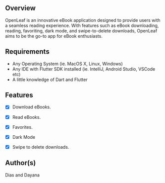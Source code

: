 ## Overview
OpenLeaf is an innovative eBook application designed to provide users with a seamless reading experience. With features such as eBook downloading, reading, favoriting, dark mode, and swipe-to-delete downloads, OpenLeaf aims to be the go-to app for eBook enthusiasts.



## Requirements

- Any Operating System (ie. MacOS X, Linux, Windows)
- Any IDE with Flutter SDK installed (ie. IntelliJ, Android Studio, VSCode etc)
- A little knowledge of Dart and Flutter

## Features

- [x] Download eBooks.
- [x] Read eBooks.
- [x] Favorites.
- [x] Dark Mode
- [x] Swipe to delete downloads.


## Author(s)

Dias and Dayana